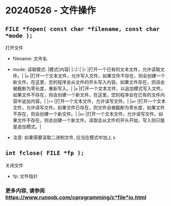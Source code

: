 # 20240526 - 文件操作

## `FILE *fopen( const char *filename, const char *mode );`

打开文件

* filename: 文件名
* mode: 读取模式:
  |模式|内容|
  |:*:|:*:|
  |`r` |打开一个已有的文本文件，允许读取文件。|
  |`w` |打开一个文本文件，允许写入文件。如果文件不存在，则会创建一个新文件。在这里，您的程序会从文件的开头写入内容。如果文件存在，则该会被截断为零长度，重新写入。|
  |`a` |打开一个文本文件，以追加模式写入文件。如果文件不存在，则会创建一个新文件。在这里，您的程序会在已有的文件内容中追加内容。|
  |`r+` |打开一个文本文件，允许读写文件。|
  |`w+` |打开一个文本文件，允许读写文件。如果文件已存在，则文件会被截断为零长度，如果文件不存在，则会创建一个新文件。|
  |`a+` |打开一个文本文件，允许读写文件。如果文件不存在，则会创建一个新文件。读取会从文件的开头开始，写入则只能是追加模式。|

* 注意: 如果需要读取二进制文件, 应当在模式中加上 `b`

## `int fclose( FILE *fp );`

关闭文件

* fp: 文件指针

### 更多内容, 请参阅 <https://www.runoob.com/cprogramming/c*file*io.html>
